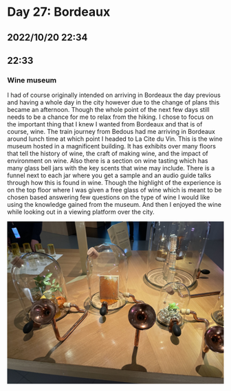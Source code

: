 # Day 27: Bordeaux
## 2022/10/20 22:34

## 22:33
### Wine museum

I had of course originally intended on arriving in Bordeaux the day previous and having a whole day in the city however due to the change of plans this became an afternoon. Though the whole point of the next few days still needs to be a chance for me to relax from the hiking. I chose to focus on the important thing that I knew I wanted from Bordeaux and that is of course, wine. The train journey from Bedous had me arriving in Bordeaux around lunch time at which point I headed to La Cite du Vin. This is the wine museum hosted in a magnificent building. It has exhibits over many floors that tell the history of wine, the craft of making wine, and the impact of environment on wine. Also there is a section on wine tasting which has many glass bell jars with the key scents that wine may include. There is a funnel next to each jar where you get a sample and an audio guide talks through how this is found in wine. Though the highlight of the experience is on the top floor where I was given a free glass of wine which is meant to be chosen based answering few questions on the type of wine I would like using the knowledge gained from the museum. And then I enjoyed the wine while looking out in a viewing platform over the city.

![bell jars with funnels](https://raw.githubusercontent.com/benknight135/thirty-knights-posts/main/data/day27/jars.jpeg)
